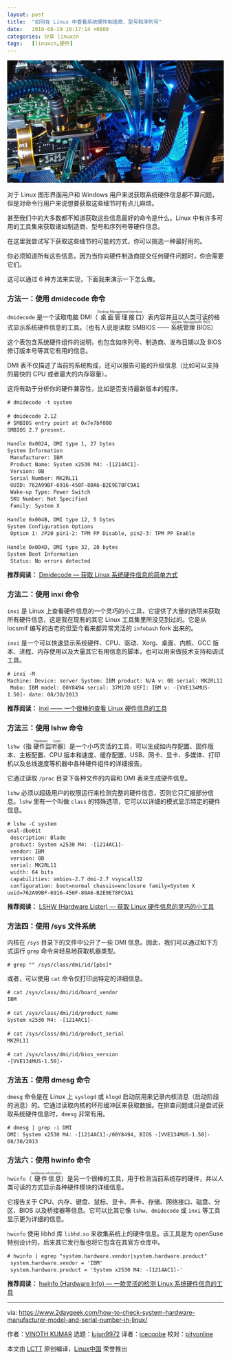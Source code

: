 ```yaml
---
layout: post
title:	"如何在 Linux 中查看系统硬件制造商、型号和序列号"
date:	2018-08-19 10:17:14 +0800 
categories:	分享 linuxcn 
tags:	[linuxcn,硬件]
---
```



![](/Asserts/Images/album/201808/19/101700kyth5iil4d4huhaz.jpg)


对于 Linux 图形界面用户和 Windows 用户来说获取系统硬件信息都不算问题，但是对命令行用户来说想要获取这些细节时有点儿麻烦。


甚至我们中的大多数都不知道获取这些信息最好的命令是什么。Linux 中有许多可用的工具集来获取诸如制造商、型号和序列号等硬件信息。


在这里我尝试写下获取这些细节的可能的方式，你可以挑选一种最好用的。


你必须知道所有这些信息，因为当你向硬件制造商提交任何硬件问题时，你会需要它们。


这可以通过 6 种方法来实现，下面我来演示一下怎么做。


### 方法一：使用 dmidecode 命令


`dmidecode` 是一个读取电脑 DMI（<ruby> 桌面管理接口 <rt>  Desktop Management Interface </rt></ruby>）表内容并且以人类可读的格式显示系统硬件信息的工具。（也有人说是读取 SMBIOS —— <ruby> 系统管理 BIOS <rt>  System Management BIOS </rt></ruby>）


这个表包含系统硬件组件的说明，也包含如序列号、制造商、发布日期以及 BIOS 修订版本号等其它有用的信息。


DMI 表不仅描述了当前的系统构成，还可以报告可能的升级信息（比如可以支持的最快的 CPU 或者最大的内存容量）。


这将有助于分析你的硬件兼容性，比如是否支持最新版本的程序。



```
# dmidecode -t system

# dmidecode 2.12
# SMBIOS entry point at 0x7e7bf000
SMBIOS 2.7 present.

Handle 0x0024, DMI type 1, 27 bytes
System Information
 Manufacturer: IBM
 Product Name: System x2530 M4: -[1214AC1]-
 Version: 0B
 Serial Number: MK2RL11
 UUID: 762A99BF-6916-450F-80A6-B2E9E78FC9A1
 Wake-up Type: Power Switch
 SKU Number: Not Specified
 Family: System X

Handle 0x004B, DMI type 12, 5 bytes
System Configuration Options
 Option 1: JP20 pin1-2: TPM PP Disable, pin2-3: TPM PP Enable

Handle 0x004D, DMI type 32, 20 bytes
System Boot Information
 Status: No errors detected

```

**推荐阅读：** [Dmidecode –– 获取 Linux 系统硬件信息的简单方式](https://www.2daygeek.com/dmidecode-get-print-display-check-linux-system-hardware-information/)


### 方法二：使用 inxi 命令


`inxi` 是 Linux 上查看硬件信息的一个灵巧的小工具，它提供了大量的选项来获取所有硬件信息，这是我在现有的其它 Linux 工具集里所没见到过的。它是从 locsmif 编写的古老的但至今看来都异常灵活的 `infobash` fork 出来的。


`inxi` 是一个可以快速显示系统硬件、CPU、驱动、Xorg、桌面、内核、GCC 版本、进程、内存使用以及大量其它有用信息的脚本，也可以用来做技术支持和调试工具。



```
# inxi -M
Machine: Device: server System: IBM product: N/A v: 0B serial: MK2RL11
 Mobo: IBM model: 00Y8494 serial: 37M17D UEFI: IBM v: -[VVE134MUS-1.50]- date: 08/30/2013

```

**推荐阅读：** [inxi —— 一个很棒的查看 Linux 硬件信息的工具](https://www.2daygeek.com/inxi-system-hardware-information-on-linux/)


### 方法三：使用 lshw 命令


`lshw`（指<ruby> 硬件监听器 <rt>  Hardware Lister </rt></ruby>）是一个小巧灵活的工具，可以生成如内存配置、固件版本、主板配置、CPU 版本和速度、缓存配置、USB、网卡、显卡、多媒体、打印机以及总线速度等机器中各种硬件组件的详细报告。


它通过读取 `/proc` 目录下各种文件的内容和 DMI 表来生成硬件信息。


`lshw` 必须以超级用户的权限运行来检测完整的硬件信息，否则它只汇报部分信息。`lshw` 里有一个叫做 `class` 的特殊选项，它可以以详细的模式显示特定的硬件信息。



```
# lshw -C system
enal-dbo01t
 description: Blade
 product: System x2530 M4: -[1214AC1]-
 vendor: IBM
 version: 0B
 serial: MK2RL11
 width: 64 bits
 capabilities: smbios-2.7 dmi-2.7 vsyscall32
 configuration: boot=normal chassis=enclosure family=System X uuid=762A99BF-6916-450F-80A6-B2E9E78FC9A1

```

**推荐阅读：** [LSHW (Hardware Lister) –– 获取 Linux 硬件信息的灵巧的小工具](https://www.2daygeek.com/lshw-find-check-system-hardware-information-details-linux/)


### 方法四：使用 /sys 文件系统


内核在 `/sys` 目录下的文件中公开了一些 DMI 信息。因此，我们可以通过如下方式运行 `grep` 命令来轻易地获取机器类型。



```
# grep "" /sys/class/dmi/id/[pbs]*

```

或者，可以使用 `cat` 命令仅打印出特定的详细信息。



```
# cat /sys/class/dmi/id/board_vendor
IBM

# cat /sys/class/dmi/id/product_name
System x2530 M4: -[1214AC1]-

# cat /sys/class/dmi/id/product_serial
MK2RL11

# cat /sys/class/dmi/id/bios_version
-[VVE134MUS-1.50]-

```

### 方法五：使用 dmesg 命令


`dmesg` 命令是在 Linux 上 `syslogd` 或 `klogd` 启动前用来记录内核消息（启动阶段的消息）的。它通过读取内核的环形缓冲区来获取数据。在排查问题或只是尝试获取系统硬件信息时，`dmesg` 非常有用。



```
# dmesg | grep -i DMI
DMI: System x2530 M4: -[1214AC1]-/00Y8494, BIOS -[VVE134MUS-1.50]- 08/30/2013

```

### 方法六：使用 hwinfo 命令


`hwinfo`（<ruby> 硬件信息 <rt>  hardware information </rt></ruby>）是另一个很棒的工具，用于检测当前系统存的硬件，并以人类可读的方式显示各种硬件模块的详细信息。


它报告关于 CPU、内存、键盘、鼠标、显卡、声卡、存储、网络接口、磁盘、分区、BIOS 以及桥接器等信息。它可以比其它像 `lshw`、`dmidecode` 或 `inxi` 等工具显示更为详细的信息。


`hwinfo` 使用 libhd 库 `libhd.so` 来收集系统上的硬件信息。该工具是为 openSuse 特别设计的，后来其它发行版也将它包含在其官方仓库中。



```
# hwinfo | egrep "system.hardware.vendor|system.hardware.product"
 system.hardware.vendor = 'IBM'
 system.hardware.product = 'System x2530 M4: -[1214AC1]-'

```

**推荐阅读：** [hwinfo (Hardware Info) –– 一款灵活的检测 Linux 系统硬件信息的工具](https://www.2daygeek.com/hwinfo-check-display-detect-system-hardware-information-linux/)




---


via: <https://www.2daygeek.com/how-to-check-system-hardware-manufacturer-model-and-serial-number-in-linux/>


作者：[VINOTH KUMAR](https://www.2daygeek.com/author/vinoth/) 选题：[lujun9972](https://github.com/lujun9972) 译者：[icecoobe](https://github.com/icecoobe) 校对：[pityonline](https://github.com/pityonline)


本文由 [LCTT](https://github.com/LCTT/TranslateProject) 原创编译，[Linux中国](https://linux.cn/) 荣誉推出
